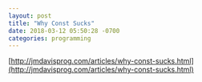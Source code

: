```yaml
---
layout: post
title: "Why Const Sucks"
date: 2018-03-12 05:50:28 -0700
categories: programming
---
```

[http://jmdavisprog.com/articles/why-const-sucks.html](http://jmdavisprog.com/articles/why-const-sucks.html)
